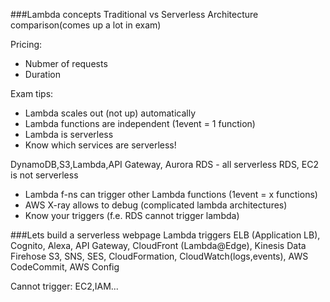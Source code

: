 


###Lambda concepts
Traditional vs Serverless Architecture comparison(comes up a lot in exam)

Pricing:
* Nubmer of requests
* Duration

Exam tips:
* Lambda scales out (not up) automatically
* Lambda functions are independent (1event = 1 function)
* Lambda is serverless
* Know which services are serverless!

DynamoDB,S3,Lambda,API Gateway, Aurora RDS - all serverless
RDS, EC2 is not serverless

* Lambda f-ns can trigger other Lambda functions (1event = x functions)
* AWS X-ray allows to debug (complicated lambda architectures)
* Know your triggers (f.e. RDS cannot trigger lambda)



###Lets build a serverless webpage
Lambda triggers
ELB (Application LB), Cognito, Alexa, API Gateway, CloudFront (Lambda@Edge), Kinesis Data Firehose
S3, SNS, SES,  CloudFormation,  CloudWatch(logs,events), AWS CodeCommit, AWS Config


Cannot trigger: EC2,IAM...





